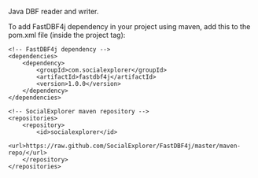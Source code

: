 Java DBF reader and writer.

To add FastDBF4j dependency in your project using maven, add this to the pom.xml file (inside the project tag):

	<!-- FastDBF4j dependency -->
	<dependencies>
		<dependency>
			<groupId>com.socialexplorer</groupId>
			<artifactId>fastdbf4j</artifactId>
			<version>1.0.0</version>
		</dependency>
	</dependencies>

	<!-- SocialExplorer maven repository -->
	<repositories>
		<repository>
			<id>socialexplorer</id>
			<url>https://raw.github.com/SocialExplorer/FastDBF4j/master/maven-repo/</url>
		</repository>
	</repositories>
